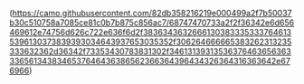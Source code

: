 (https://camo.githubusercontent.com/82db358216219e000499a2f7b50037b30c510758a7085ce81c0b7b875c856ac7/68747470733a2f2f36342e6d656469612e74756d626c722e636f6d2f38363436326661303833353337646135396130373839393034643937653035352f306264666665383262313235333632362d36342f73353430783831302f346131393135363764636563633365613438346537646436386562366364396434326364316363642e676966)
